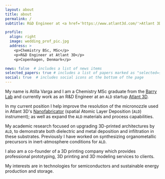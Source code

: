 ```yaml
---
layout: about
title: about
permalink: /
subtitle: R&D Engineer at <a href='https://www.atlant3d.com/'>Atlant 3D</a>.

profile:
  align: right
  image: wedding_prof_pic.jpg
  address: >
    <p>Chemistry BSc, MSc</p>
    <p>R&D Engineer at Atlant 3D</p>
    <p>Copenhagen, Denmark</p>

news: false  # includes a list of news items
selected_papers: true # includes a list of papers marked as "selected={true}"
social: true  # includes social icons at the bottom of the page
---
```


My name is Atilla Varga and I am a Chemistry MSc graduate from the [Barry Lab](https://carleton.ca/barrylab/) and currently work as an R&D Engineer at an `ALD` startup [Atlant 3D](https://www.atlant3d.com/).

In my current position I help improve the resolution of the micronozzle used in Atlant 3D's [Nanofabricator](https://www.atlant3d.com/nanofabricators) (spatial Atomic Layer Deposition (`ALD`) instrument); as well as expand the `ALD` materials and process capabilities.

My academic research focused on upgrading 3D-printed architectures by `ALD`, to demonstrate both dielectric and metal deposition and infiltration in these substrates. Previously I have worked on synthesizing organometallic precursors in inert-atmosphere conditions for `ALD`.

I also am a co-founder of a 3D printing company which provides professional prototyping, 3D printing and 3D modeling services to clients.

My interests are in technologies for semiconductors and sustainable energy production and storage.  
